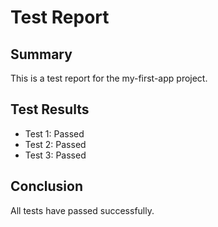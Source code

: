 # Test Report

## Summary
This is a test report for the my-first-app project.

## Test Results
- Test 1: Passed
- Test 2: Passed
- Test 3: Passed

## Conclusion
All tests have passed successfully.
